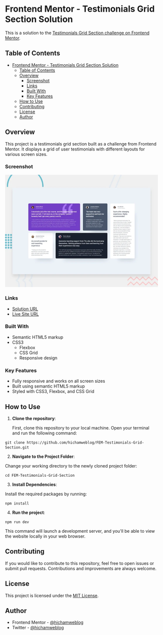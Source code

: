 # Frontend Mentor - Testimonials Grid Section Solution

This is a solution to the [Testimonials Grid Section challenge on Frontend Mentor](https://www.frontendmentor.io/challenges/testimonials-grid-section-Nnw6J7Un7).

## Table of Contents

- [Frontend Mentor - Testimonials Grid Section Solution](#frontend-mentor---testimonials-grid-section-solution)
  - [Table of Contents](#table-of-contents)
  - [Overview](#overview)
    - [Screenshot](#screenshot)
    - [Links](#links)
    - [Built With](#built-with)
    - [Key Features](#key-features)
  - [How to Use](#how-to-use)
  - [Contributing](#contributing)
  - [License](#license)
  - [Author](#author)

## Overview

This project is a testimonials grid section built as a challenge from Frontend Mentor. It displays a grid of user testimonials with different layouts for various screen sizes.

### Screenshot

![Screenshot](public/screenshot.png)

### Links

- [Solution URL](https://www.frontendmentor.io/solutions/testimonials-grid-section-html-css-flexbox-grid-HjdsG7J7w)
- [Live Site URL](https://your-live-site-url.com)

### Built With

- Semantic HTML5 markup
- CSS3
  - Flexbox
  - CSS Grid
  - Responsive design

### Key Features

- Fully responsive and works on all screen sizes
- Built using semantic HTML5 markup
- Styled with CSS3, Flexbox, and CSS Grid

## How to Use

1. **Clone the repository**:

   First, clone this repository to your local machine. Open your terminal and run the following command:

```git
git clone https://github.com/hichamweblog/FEM-Testimonials-Grid-Section.git
```

2. **Navigate to the Project Folder**:

Change your working directory to the newly cloned project folder:

```git
cd FEM-Testimonials-Grid-Section
```

3. **Install Dependencies**:

Install the required packages by running:

```git
npm install
```

4. **Run the project**:

```git
npm run dev
```

This command will launch a development server, and you'll be able to view the website locally in your web browser.

## Contributing

If you would like to contribute to this repository, feel free to open issues or submit pull requests. Contributions and improvements are always welcome.

## License

This project is licensed under the [MIT License](./LICENSE).

## Author

- Frontend Mentor - [@hichamweblog](https://www.frontendmentor.io/profile/hichamweblog)
- Twitter - [@hichamweblog](https://www.twitter.com/hichamweblog)
